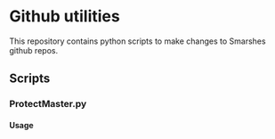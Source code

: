 # Github utilities

This repository contains python scripts to make changes to Smarshes github repos.

## Scripts 


### ProtectMaster.py

#### Usage 
